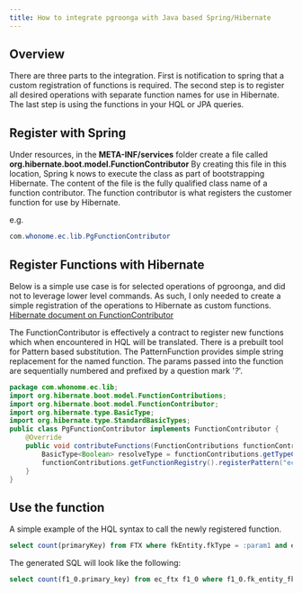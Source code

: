 ```yaml
---
title: How to integrate pgroonga with Java based Spring/Hibernate
---
```


## Overview

There are three parts to the integration. First is notification to spring that a custom registration of functions is required. The second step is to register all desired operations with separate function names for use in Hibernate. The last step is using the functions in your HQL or JPA queries.

## Register with Spring

Under resources, in the **META-INF/services** folder create a file called **org.hibernate.boot.model.FunctionContributor** By creating this file in this location, Spring k nows to execute the class as part of bootstrapping Hibernate.
The content of the file is the fully qualified class name of a function contributor. The function contributor is what registers the customer function for use by Hibernate.

e.g.

```java
com.whonome.ec.lib.PgFunctionContributor
```

## Register Functions with Hibernate

Below is a simple use case is for selected operations of pgroonga, and did not to leverage lower level commands. As such, I only needed to create a simple registration of the operations to Hibernate as custom functions. [Hibernate document on FunctionContributor](https://docs.jboss.org/hibernate/orm/current/javadocs/org/hibernate/boot/model/FunctionContributor.html)

The FunctionContributor is effectively a contract to register new functions which when encountered in HQL will be translated. 
There is a prebuilt tool for Pattern based substitution. The PatternFunction provides simple string replacement for the named function. The params passed into the function are sequentially numbered and prefixed by a question mark '*?*'.

```java
package com.whonome.ec.lib;
import org.hibernate.boot.model.FunctionContributions;
import org.hibernate.boot.model.FunctionContributor;
import org.hibernate.type.BasicType;
import org.hibernate.type.StandardBasicTypes;
public class PgFunctionContributor implements FunctionContributor {
	@Override
	public void contributeFunctions(FunctionContributions functionContributions) {
		BasicType<Boolean> resolveType = functionContributions.getTypeConfiguration().getBasicTypeRegistry().resolve(StandardBasicTypes.BOOLEAN);
		functionContributions.getFunctionRegistry().registerPattern("ecfts","?1 &@~ ?2",resolveType);
	}
}
```

## Use the function

A simple example of the HQL syntax to call the newly registered function.

```sql
select count(primaryKey) from FTX where fkEntity.fkType = :param1 and ecfts(content, :param2) = true
```

The generated SQL will look like the following:

```sql
select count(f1_0.primary_key) from ec_ftx f1_0 where f1_0.fk_entity_fk_type=? and f1_0.content &@~ ?=true
```
